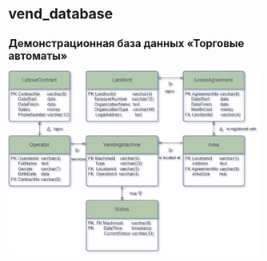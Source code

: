 # vend_database
## Демонстрационная база данных «Торговые автоматы»

![Image alt](https://github.com/vganinn/vend_database/raw/main/RELATION.jpg)
